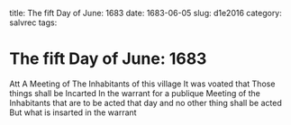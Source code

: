 title: The fift Day of June: 1683
date: 1683-06-05
slug: d1e2016
category: salvrec
tags: 


<div markdown class="doc" id="d1e2016">


# The fift Day of June: 1683

Att A Meeting of The Inhabitants of this village It was voated that Those things shall be Incarted In the warrant for a publique Meeting of the Inhabitants that are to be acted that day and no other thing shall be acted But what is insarted in the warrant
</div>